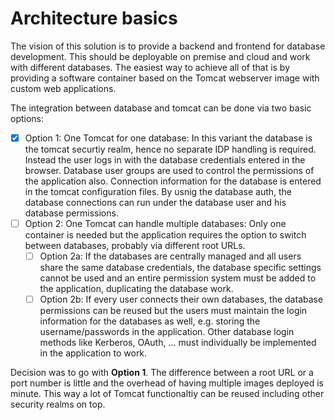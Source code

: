 # Architecture basics

The vision of this solution is to provide a backend and frontend for database development. This should be deployable on premise and cloud and work with different databases. The easiest way to achieve all of that is by providing a software container based on the Tomcat webserver image with custom web applications.

The integration between database and tomcat can be done via two basic options:

- [x] Option 1: One Tomcat for one database: In this variant the database is the tomcat securtiy realm, hence no separate IDP handling is required. Instead the user logs in with the database credentials entered in the browser. Database user groups are used to control the permissions of the application also. Connection information for the database is entered in the tomcat configuration files. By usnig the database auth, the database connections can run under the database user and his database permissions.
- [ ] Option 2: One Tomcat can handle multiple databases: Only one container is needed but the application requires the option to switch between databases, probably via different root URLs.
  - [ ] Option 2a: If the databases are centrally managed and all users share the same database credentials, the database specific settings cannot be used and an entire permission system must be added to the application, duplicating the database work.
  - [ ] Option 2b: If every user connects their own databases, the database permissions can be reused but the users must maintain the login information for the databases as well, e.g. storing the username/passwords in the application. Other database login methods like Kerberos, OAuth, ... must individually be implemented in the application to work.

Decision was to go with **Option 1**. The difference between a root URL or a port number is little and the overhead of having multiple images deployed is minute. This way a lot of Tomcat functionaltiy can be reused including other security realms on top. 

